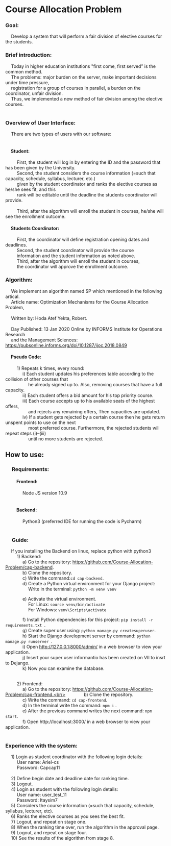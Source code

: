# Course Allocation Problem <br/>

### Goal: <br/>  
&emsp; Develop a system that will perform a fair division of elective courses for the students.

### Brief introduction: <br/> 
&emsp; Today in higher education institutions "first come, first served” is the common method.<br/> 
&emsp; The problems: major burden on the server, make important decisions under time pressure, <br/>
&emsp; registration for a group of courses in parallel, a burden on the coordinator, unfair division. <br/>
&emsp; Thus, we implemented a new method of fair division among the elective courses. <br/><br/>

### Overview of User Interface:<br/>
&emsp; There are two types of users with our software:<br/><br/>
#### &emsp; Student:<br/>
&emsp; &emsp; First, the student will log in by entering the ID and the password that has been given by the University.<br/>
&emsp; &emsp; Second,  the student considers the course information (=such that capacity, schedule, syllabus, lecturer, etc.)<br/>
&emsp; &emsp; given by the student coordinator and ranks the elective courses as he/she sees fit, and this<br/> 
&emsp; &emsp; rank will be editable until the deadline the students coordinator will provide.<br/>                                                          
&emsp; &emsp; Third, after the algorithm will enroll the student in courses, he/she will see the enrollment outcome.<br/>

#### &emsp; Students Coordinator:<br/>
&emsp; &emsp; First, the coordinator will define registration opening dates and deadlines.<br/>
&emsp; &emsp; Second, the student coordinator will provide the course<br/>
&emsp; &emsp; information and the student information as noted above.<br/>
&emsp; &emsp; Third, after the algorithm will enroll the student in courses,<br/>
&emsp; &emsp; the coordinator will approve the enrollment outcome.<br/>


### Algorithm: <br/>
&emsp; We implement an algorithm named SP which mentioned in the following artical. <br/> 
&emsp; Article name: Optimization Mechanisms for the Course Allocation Problem, <br/>   
&emsp; Written by: Hoda Atef Yekta, Robert. <br/>                                                                                       
&emsp; Day Published: 13 Jan 2020 Online by INFORMS Institute for Operations Research <br/>
&emsp; and the Management Sciences: https://pubsonline.informs.org/doi/10.1287/ijoc.2018.0849 <br/> 

#### &emsp; Pseudo Code: <br/>
&emsp; &emsp; 1) Repeats k times, every round:<br/>
&emsp; &emsp; &emsp; i) Each student updates his preferences table according to the collision of other courses that <br/>
&emsp; &emsp; &emsp; &emsp; he already signed up to. Also, removing courses that have a full capacity. <br/> 
&emsp; &emsp; &emsp; ii) Each student offers a bid amount for his top priority course.<br/>
&emsp; &emsp; &emsp; iii) Each course accepts up to his available seats of the highest offers,<br/>
&emsp; &emsp; &emsp; &emsp; and rejects any remaining offers, Then capacities are updated.<br/>
&emsp; &emsp; &emsp; iv) If a student gets rejected by a certain course then he gets return unspent points to use on the next <br/>
&emsp; &emsp; &emsp; &emsp; most preferred course. Furthermore, the rejected students will repeat steps (i)–(iii) <br/>
&emsp; &emsp; &emsp; &emsp; until no more students are rejected.<br/>


## How to use:<br/>
### &emsp; Requirements: <br/> 
#### &emsp; &emsp; Frontend: <br/> 
&emsp; &emsp; &emsp; Node JS version 10.9 <br/> <br/>
#### &emsp; &emsp; Backend: <br/>
&emsp; &emsp; &emsp; Python3 (preferred IDE for running the code is Pycharm) <br/><br/>

### &emsp; Guide:<br/>

&emsp; If you installing the Backend on linux, replace python with python3<br/> 
&emsp; &emsp; 1) Backend: <br/>
&emsp; &emsp; &emsp; a) Go to the repository: https://github.com/Course-Allocation-Problem/cap-backend. <br/>
&emsp; &emsp; &emsp; b)	Clone the repository.<br/>
&emsp; &emsp; &emsp; c)	Write the command:```cd cap-backend```.<br/>
&emsp; &emsp; &emsp; d)	Create a Python virtual environment for your Django project:<br/>
&emsp; &emsp; &emsp; &emsp; Write in the terminal: ``` python -m venv venv ```<br/>

&emsp; &emsp; &emsp; e) Activate the virtual environment.<br/>
&emsp; &emsp; &emsp; &emsp; For Linux: ``` source venv/bin/activate ``` <br/>
&emsp; &emsp; &emsp; &emsp; For Windows: ``` venv\Scripts\activate ``` <br/>

&emsp; &emsp; &emsp; f)	Install Python dependencies for this project: ```pip install -r requirements.txt ```. <br/>
&emsp; &emsp; &emsp; g) Create super user using: ```python manage.py createsuperuser```. <br/>
&emsp; &emsp; &emsp; h) Start the Django development server by command: ```python manage.py runserver ```.<br/>
&emsp; &emsp; &emsp; i) Open http://127.0.0.1:8000/admin/ in a web browser to view your application.<br/>
&emsp; &emsp; &emsp; j) Insert your super user informantio has been created on VII to insrt to Dejango.<br/>
&emsp; &emsp; &emsp; k) Now you can examine the database.<br/><br/>


&emsp; &emsp; 2) Frontend: <br/>
&emsp; &emsp; &emsp; a) Go to the repository: https://github.com/Course-Allocation-Problem/cap-frontend.<br/>
&emsp; &emsp; &emsp; b)	Clone the repository.<br/>
&emsp; &emsp; &emsp; c) Write the command: ```cd cap-frontend```.<br/>
&emsp; &emsp; &emsp; d)	In the terminal write the command: ```npm i``` . <br/>
&emsp; &emsp; &emsp; e) After the previous command writes the next command: ```npm start```.<br/>
&emsp; &emsp; &emsp; f) Open http://localhost:3000/ in a web browser to view your application.<br/><br/>


### Experience with the system:

&emsp; 1) Login as student coordinator with the following login details: <br/>
&emsp; &emsp; User name: Ariel-cs <br/>
&emsp; &emsp; Password: Capcap11 <br/>  
&emsp; 2) Define begin date and deadline date for ranking time.<br/> 
&emsp; 3) Logout. <br/>
&emsp; 4) Login as student with the following login details: <br/>
&emsp; &emsp; User name: user_test_11 <br/>
&emsp; &emsp; Password: Itaysim7 <br/>
&emsp; 5) Considers the course information (=such that capacity, schedule, syllabus, lecturer, etc).<br/>
&emsp; 6) Ranks the elective courses as you sees the best fit. <br/>
&emsp; 7) Logout, and repeat on stage one.<br/>
&emsp; 8) When the ranking time over, run the algorithm in the approval page.<br/>
&emsp; 9) Logout, and repeat on stage four.<br/>
&emsp; 10) See the results of the algorithm from stage 8.<br/>

 
 

